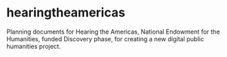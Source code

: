 # hearingtheamericas
Planning documents for Hearing the Americas, National Endowment for the Humanities, funded Discovery phase, for creating a new digital public humanities project.

